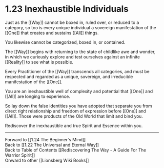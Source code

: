 # 1.23 Inexhaustible Individuals

Just as the [[Way]] cannot be boxed in, ruled over, or reduced to a category, so too is every unique individual a sovereign manifestation of the [[One]] that creates and sustains [[All]] things.

You likewise cannot be categorized, boxed in, or contained.

The [[Way]] begins with returning to the state of childlike awe and wonder, in which we curiously explore and test ourselves against an infinite [[Reality]] to see what is possible.

Every Practitioner of the [[Way]] transcends all categories, and must be respected and regarded as a unique, sovereign, and irreducible manifestation of the [[One]]. 

You are an inexhaustible well of complexity and potential that [[One]] and [[All]] are longing to experience. 

So lay down the false identities you have adopted that separate you from direct right relationship and freedom of expression before [[One]] and [[All]]. Those were products of the Old World that limit and bind you. 

Rediscover the inexhaustible and true Spirit and Essence within you. 

____
Forward to [[1.24 The Beginner's Mind]]  
Back to [[1.22 The Universal and Eternal Way]]  
Back to Table of Contents [[Rediscovering The Way - A Guide For The Warrior Spirit]]  
Onward to other [[Lionsberg Wiki Books]]  
